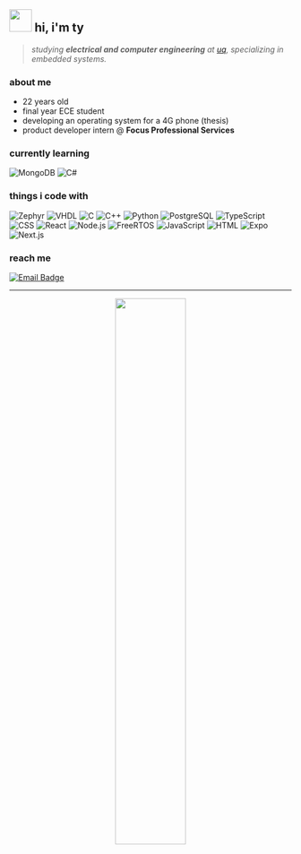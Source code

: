 <h2 align="left">
  <img src="https://media0.giphy.com/media/v1.Y2lkPTc5MGI3NjExb3QwZ2ZqdWdrYnM0bGZnY2plajFxZ291cTh4Y2podmEyY3RsN2N1aCZlcD12MV9pbnRlcm5hbF9naWZfYnlfaWQmY3Q9cw/5A4gz2QktOjs3nYq1U/giphy.gif" width="40" />
   hi, i'm ty 
</h2>

> _studying **electrical and computer engineering** at [uq](https://www.uq.edu.au/), specializing in embedded systems._

### about me
- 22 years old 
- final year ECE student  
- developing an operating system for a 4G phone (thesis)  
- product developer intern @ **Focus Professional Services**


### currently learning
<p align="left">
  <img src="https://img.shields.io/badge/MongoDB-informational?style=for-the-badge&logo=mongodb&logoColor=white&color=47A248" alt="MongoDB" />
  <img src="https://img.shields.io/badge/C%23-informational?style=for-the-badge&logo=c%2B%2B&logoColor=white&color=58208c" alt="C#" />
</p>

### things i code with

<p align="left">
  <img src="https://img.shields.io/badge/Zephyr-informational?style=for-the-badge&logo=zephyr&logoColor=white&color=761EDB" alt="Zephyr" />
  <img src="https://img.shields.io/badge/VHDL-informational?style=for-the-badge&logo=vhdl&logoColor=white&color=571edb" alt="VHDL" />
  <img src="https://img.shields.io/badge/C-informational?style=for-the-badge&logo=c&logoColor=white&color=03478f" alt="C" />
  <img src="https://img.shields.io/badge/C++-informational?style=for-the-badge&logo=c%2B%2B&logoColor=white&color=00599C" alt="C++" />
  <img src="https://img.shields.io/badge/Python-informational?style=for-the-badge&logo=python&logoColor=white&color=3776AB" alt="Python" />
  <img src="https://img.shields.io/badge/PostgreSQL-informational?style=for-the-badge&logo=postgresql&logoColor=white&color=336791" alt="PostgreSQL" />
  <img src="https://img.shields.io/badge/TypeScript-informational?style=for-the-badge&logo=typescript&logoColor=white&color=3178C6" alt="TypeScript" />
  <img src="https://img.shields.io/badge/CSS-informational?style=for-the-badge&logo=css3&logoColor=white&color=1572B6" alt="CSS" />
  <img src="https://img.shields.io/badge/React-informational?style=for-the-badge&logo=react&logoColor=white&color=26abd4" alt="React" />
  <img src="https://img.shields.io/badge/Node.js-informational?style=for-the-badge&logo=node.js&logoColor=white&color=79a832" alt="Node.js" />
  <img src="https://img.shields.io/badge/FreeRTOS-informational?style=for-the-badge&logo=freertos&logoColor=white&color=008000" alt="FreeRTOS" />
  <img src="https://img.shields.io/badge/JavaScript-informational?style=for-the-badge&logo=javascript&logoColor=white&color=F7DF1E" alt="JavaScript" />
  <img src="https://img.shields.io/badge/HTML-informational?style=for-the-badge&logo=html5&logoColor=white&color=E34F26" alt="HTML" />
  <img src="https://img.shields.io/badge/Expo-informational?style=for-the-badge&logo=expo&logoColor=white&color=000000" alt="Expo" />
  <img src="https://img.shields.io/badge/Next.js-informational?style=for-the-badge&logo=next.js&logoColor=white&color=000000" alt="Next.js" />
</p>


### reach me

<p>
  <a href="mailto:tyjbehnke@gmail.com">
    <img src="https://img.shields.io/badge/Email-tyjbehnke@gmail.com-informational?style=for-the-badge&logo=gmail&logoColor=white&color=D14836" alt="Email Badge" />
  </a>
</p>

---

<div align="center">
  <img width="50%" src="https://github-readme-stats.vercel.app/api/top-langs/?username=Benksur&layout=compact&hide_title=1&card_width=300%22%20alt=%22Top%20language%20used%20in%20my%20repos" />
  <br />
</div>

